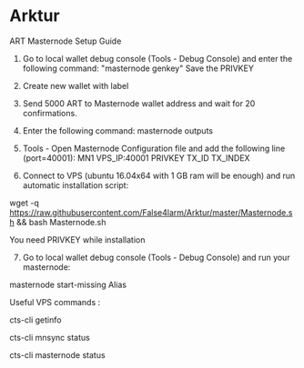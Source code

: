 # Arktur


ART Masternode Setup Guide

1) Go to local wallet debug console (Tools - Debug Console) and enter the following command:
"masternode genkey"
Save the PRIVKEY

2) Create new wallet with label

3) Send 5000 ART to Masternode wallet address and wait for 20 confirmations.

4) Enter the following command:
masternode outputs

5) Tools - Open Masternode Configuration file and add the following line (port=40001):
MN1 VPS_IP:40001 PRIVKEY TX_ID TX_INDEX

6) Connect to VPS (ubuntu 16.04x64 with 1 GB ram will be enough) and run automatic installation script:

wget -q https://raw.githubusercontent.com/False4larm/Arktur/master/Masternode.sh && bash Masternode.sh

You need PRIVKEY while installation

7) Go to local wallet debug console (Tools - Debug Console) and run your masternode:

masternode start-missing Alias


Useful VPS commands :

cts-cli getinfo

cts-cli mnsync status

cts-cli masternode status

